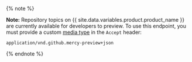 {% note %}

**Note:**  Repository topics on {{ site.data.variables.product.product_name }} are currently available for developers to preview. To use this endpoint, you must provide a custom [media type](/v3/media) in the `Accept` header:

```
application/vnd.github.mercy-preview+json
```

{% endnote %}
